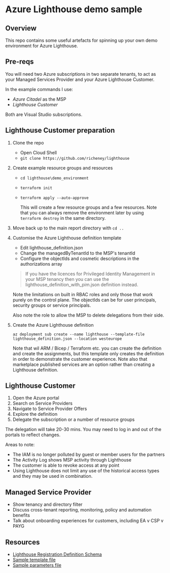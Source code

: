 # Azure Lighthouse demo sample

## Overview

This repo contains some useful artefacts for spinning up your own demo environment for Azure Lighthouse.

## Pre-reqs

You will need two Azure subscriptions in two separate tenants, to act as your Managed Services Provider and your Azure Lighthouse Customer.

In the example commands I use:

* _Azure Citadel_ as the MSP
* _Lighthouse Customer_

Both are Visual Studio subscriptions.

## Lighthouse Customer preparation

1. Clone the repo
    * Open Cloud Shell
    * `git clone https://github.com/richeney/lighthouse`

1. Create example resource groups and resources
    * `cd lighthouse\demo_environment`
    * `terraform init`
    * `terraform apply --auto-approve`

       This will create a few resource groups and a few resources. Note that you can always remove the environment later by using `terraform destroy` in the same directory.

1. Move back up to the main report directory with `cd ..`
1. Customise the Azure Lighthouse definition template
    * Edit lighthouse_definition.json
    * Change the managedByTenantId to the MSP's tenantId
    * Configure the objectIds and cosmetic descriptions in the authorizations array

    > If you have the licences for Privileged Identity Management in your MSP tenancy then you can use the lighthouse_definition_with_pim.json definition instead.

    Note the limitations on built in RBAC roles and only those that work purely on the control plane. The objectIds can be for user principals, security groups or service principals.

    Also note the role to allow the MSP to delete delegations from their side.

1. Create the Azure Lighthouse definition

    ```shell
    az deployment sub create --name lighthouse --template-file lighthouse_definition.json --location westeurope
    ```

    Note that wil ARM / Bicep / Terraform etc. you can create the definition and create the assignments, but this template only creates the definition in order to demonstrate the customer experience. Note also that marketplace published services are an option rather than creating a Lighthouse definition.

## Lighthouse Customer

1. Open the Azure portal
1. Search on Service Providers
1. Navigate to Service Provider Offers
1. Explore the definition
1. Delegate the subscription or a number of resource groups

The delegation will take 20-30 mins. You may need to log in and out of the portals to reflect changes.

Areas to note:

* The IAM is no longer polluted by guest or member users for the partners
* The Activity Log shows MSP activity through Lighthouse
* The customer is able to revoke access at any point
* Using Lighthouse does not limit any  use of the historical access types and they may be used in combination.

## Managed Service Provider

* Show tenancy and directory filter
* Discuss cross-tenant reporting, monitoring, policy and automation benefits
* Talk about onboarding experiences for customers, including EA v CSP v PAYG

## Resources

* [Lighthouse Registration Definition Schema](https://docs.microsoft.com/rest/api/managedservices/registration-definitions)
* [Sample template file](https://github.com/Azure/Azure-Lighthouse-samples/blob/master/templates/delegated-resource-management-eligible-authorizations/subscription/subscription-managing-tenant-approvers.json)
* [Sample parameters file](https://github.com/Azure/Azure-Lighthouse-samples/blob/master/templates/delegated-resource-management-eligible-authorizations/subscription/subscription-managing-tenant-approvers.parameters.json)

